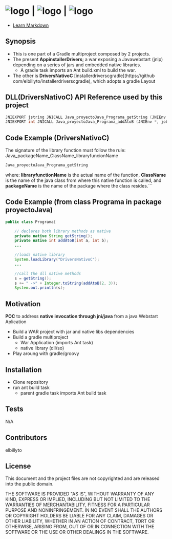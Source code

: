 ![logo](https://avatars1.githubusercontent.com/u/124156?v=3&s=100) | ![logo](http://ant.apache.org/images/ant_logo_large.gif) | ![logo](http://www.icons101.com/icons/12/iOS_78_style_icons_for_Java_by_ChilliTrav/128/jnlp.png)
==========================
* [Learn Markdown](https://bitbucket.org/tutorials/markdowndemo)

## Synopsis
* This is one part of a Gradle multiproject composed by 2 projects. 
* The present **AppinstallerDrivers**; a war exposing a Javawebstart (jnlp) depending on a series of jars and embedded native libraries.
	* A gradle task imports an Ant build.xml to build the war.
* The other is **DriversNativoC** [installerdriverscgradle](https://github com/elbillyto/installerdriverscgradle), which adopts a gradle Layout

## DLL(DriversNativoC) API Reference used by this project
```c
JNIEXPORT jstring JNICALL Java_proyectoJava_Programa_getString (JNIEnv *, jobject);
JNIEXPORT int JNICALL Java_proyectoJava_Programa_addAtoB (JNIEnv *, jobject, jint, jint);
```  

## Code Example (**DriversNativoC**)
The signature of the library function must follow the rule:
Java_packageName_ClassName_libraryfuncionName
```c
Java_proyectoJava_Programa_getString
```
where: 
**libraryfunctionName** is the actual name of the function, 
**ClassName** is the name of the java class from where this native function is called, and
**packageName** is the name of the package where the class resides.```  
  
## Code Example (**from class Programa in package proyectoJava**)
```java
public class Programa{

	// declares both library methods as native
	private native String getString();
	private native int addAtoB(int a, int b);  
	...

	//loads native library
	System.loadLibrary("DriversNativoC");
	...

	//call the dll native methods
	s = getString();
	s += " ->" + Integer.toString(addAtoB(2, 3));
	System.out.println(s);
```
## Motivation
**POC** to address **native invocation through jni/java** from a java Webstart Aplication 
* Build a WAR project with jar and native libs dependencies
* Build a gradle multiproject 
	* War Application (imports Ant task)
	* native library (dll/so)
* Play aroung with gradle/groovy

## Installation
* Clone repository
* run ant build task
	* parent gradle task imports Ant build task


## Tests
N/A

## Contributors
elbillyto

## License

This document and the project files are not copyrighted and are released into the public domain.

THE SOFTWARE IS PROVIDED "AS IS", WITHOUT WARRANTY OF ANY KIND, EXPRESS OR IMPLIED, INCLUDING BUT NOT LIMITED TO THE WARRANTIES OF MERCHANTABILITY, FITNESS FOR A PARTICULAR PURPOSE AND NONINFRINGEMENT. IN NO EVENT SHALL THE AUTHORS OR COPYRIGHT HOLDERS BE LIABLE FOR ANY CLAIM, DAMAGES OR OTHER LIABILITY, WHETHER IN AN ACTION OF CONTRACT, TORT OR OTHERWISE, ARISING FROM, OUT OF OR IN CONNECTION WITH THE SOFTWARE OR THE USE OR OTHER DEALINGS IN THE SOFTWARE.